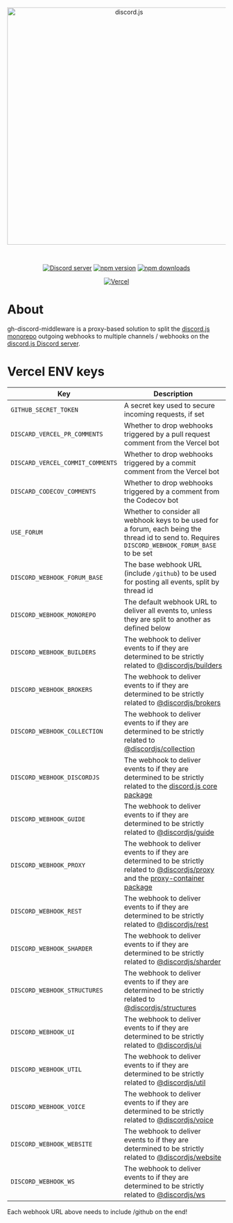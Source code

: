 <div align="center">
  <br />
  <p>
    <a href="https://discord.js.org"><img src="https://discord.js.org/static/logo.svg" width="546" alt="discord.js" /></a>
  </p>
  <br />
  <p>
    <a href="https://discord.gg/djs"><img src="https://img.shields.io/discord/222078108977594368?color=5865F2&logo=discord&logoColor=white" alt="Discord server" /></a>
    <a href="https://www.npmjs.com/package/discord.js"><img src="https://img.shields.io/npm/v/discord.js.svg?maxAge=3600" alt="npm version" /></a>
    <a href="https://www.npmjs.com/package/discord.js"><img src="https://img.shields.io/npm/dt/discord.js.svg?maxAge=3600" alt="npm downloads" /></a>
  </p>
  <p>
		<a href="https://vercel.com/?utm_source=discordjs&utm_campaign=oss"><img src="https://raw.githubusercontent.com/discordjs/discord.js/main/.github/powered-by-vercel.svg" alt="Vercel" /></a>
	</p>
</div>

# About

gh-discord-middleware is a proxy-based solution to split the [discord.js monorepo](https://github.com/discordjs/discord.js) outgoing webhooks to multiple channels / webhooks on the [discord.js Discord server](https://discord.gg/djs).

# Vercel ENV keys

| Key                              | Description                                                                                                                                                                                                                                                                          |
| -------------------------------- | ------------------------------------------------------------------------------------------------------------------------------------------------------------------------------------------------------------------------------------------------------------------------------------ |
| `GITHUB_SECRET_TOKEN`            | A secret key used to secure incoming requests, if set                                                                                                                                                                                                                                |
| `DISCARD_VERCEL_PR_COMMENTS`     | Whether to drop webhooks triggered by a pull request comment from the Vercel bot                                                                                                                                                                                                     |
| `DISCARD_VERCEL_COMMIT_COMMENTS` | Whether to drop webhooks triggered by a commit comment from the Vercel bot                                                                                                                                                                                                           |
| `DISCARD_CODECOV_COMMENTS`       | Whether to drop webhooks triggered by a comment from the Codecov bot                                                                                                                                                                                                                 |
| `USE_FORUM`                      | Whether to consider all webhook keys to be used for a forum, each being the thread id to send to. Requires `DISCORD_WEBHOOK_FORUM_BASE` to be set                                                                                                                                    |
| `DISCORD_WEBHOOK_FORUM_BASE`     | The base webhook URL (include `/github`) to be used for posting all events, split by thread id                                                                                                                                                                                       |
| `DISCORD_WEBHOOK_MONOREPO`       | The default webhook URL to deliver all events to, unless they are split to another as defined below                                                                                                                                                                                  |
| `DISCORD_WEBHOOK_BUILDERS`       | The webhook to deliver events to if they are determined to be strictly related to [@discordjs/builders](https://github.com/discordjs/discord.js/tree/main/packages/builders)                                                                                                         |
| `DISCORD_WEBHOOK_BROKERS`        | The webhook to deliver events to if they are determined to be strictly related to [@discordjs/brokers](https://github.com/discordjs/discord.js/tree/main/packages/brokers)                                                                                                           |
| `DISCORD_WEBHOOK_COLLECTION`     | The webhook to deliver events to if they are determined to be strictly related to [@discordjs/collection](https://github.com/discordjs/discord.js/tree/main/packages/collection)                                                                                                     |
| `DISCORD_WEBHOOK_DISCORDJS`      | The webhook to deliver events to if they are determined to be strictly related to the [discord.js core package](https://github.com/discordjs/discord.js/tree/main/packages/discord.js)                                                                                               |
| `DISCORD_WEBHOOK_GUIDE`          | The webhook to deliver events to if they are determined to be strictly related to [@discordjs/guide](https://github.com/discordjs/discord.js/tree/main/packages/guide)                                                                                                               |
| `DISCORD_WEBHOOK_PROXY`          | The webhook to deliver events to if they are determined to be strictly related to [@discordjs/proxy](https://github.com/discordjs/discord.js/tree/main/packages/proxy) and the [proxy-container package](https://github.com/discordjs/discord.js/tree/main/packages/proxy-container) |
| `DISCORD_WEBHOOK_REST`           | The webhook to deliver events to if they are determined to be strictly related to [@discordjs/rest](https://github.com/discordjs/discord.js/tree/main/packages/rest)                                                                                                                 |
| `DISCORD_WEBHOOK_SHARDER`        | The webhook to deliver events to if they are determined to be strictly related to [@discordjs/sharder](https://github.com/discordjs/discord.js/tree/main/packages/sharder)                                                                                                           |
| `DISCORD_WEBHOOK_STRUCTURES`     | The webhook to deliver events to if they are determined to be strictly related to [@discordjs/structures](https://github.com/discordjs/discord.js/tree/main/packages/structures)                                                                                                     |
| `DISCORD_WEBHOOK_UI`             | The webhook to deliver events to if they are determined to be strictly related to [@discordjs/ui](https://github.com/discordjs/discord.js/tree/main/packages/ui)                                                                                                                     |
| `DISCORD_WEBHOOK_UTIL`           | The webhook to deliver events to if they are determined to be strictly related to [@discordjs/util](https://github.com/discordjs/discord.js/tree/main/packages/util)                                                                                                                 |
| `DISCORD_WEBHOOK_VOICE`          | The webhook to deliver events to if they are determined to be strictly related to [@discordjs/voice](https://github.com/discordjs/discord.js/tree/main/packages/voice)                                                                                                               |
| `DISCORD_WEBHOOK_WEBSITE`        | The webhook to deliver events to if they are determined to be strictly related to [@discordjs/website](https://github.com/discordjs/discord.js/tree/main/packages/website)                                                                                                           |
| `DISCORD_WEBHOOK_WS`             | The webhook to deliver events to if they are determined to be strictly related to [@discordjs/ws](https://github.com/discordjs/discord.js/tree/main/packages/ws)                                                                                                                     |

Each webhook URL above needs to include /github on the end!
